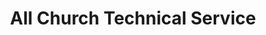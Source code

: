 ---
title: "All Church Technical Service"
url: /fayetteville/all-church-technical-service-south-cato-springs-road/
shop: shop
---